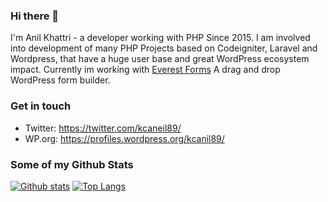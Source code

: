 ### Hi there 👋

I'm Anil Khattri - a developer working with PHP Since 2015. I am involved into development of many PHP Projects based on Codeigniter, Laravel and Wordpress, that have a huge user base and great WordPress ecosystem impact. Currently im working with [Everest Forms](https://wpeverest.com/wordpress-plugins/everest-forms) A drag and drop WordPress form builder.
### Get in touch
- Twitter: https://twitter.com/kcaneil89/
- WP.org: https://profiles.wordpress.org/kcanil89/

### Some of my Github Stats
[![Github stats](https://github-readme-stats.vercel.app/api?username=milan1750&show_icons=true&include_all_commits=true&hide=stars&line_height=24)](https://github.com/anuraghazra/github-readme-stats)
[![Top Langs](https://github-readme-stats.vercel.app/api/top-langs/?username=milan1750&layout=compact)](https://github.com/anuraghazra/github-readme-stats)
